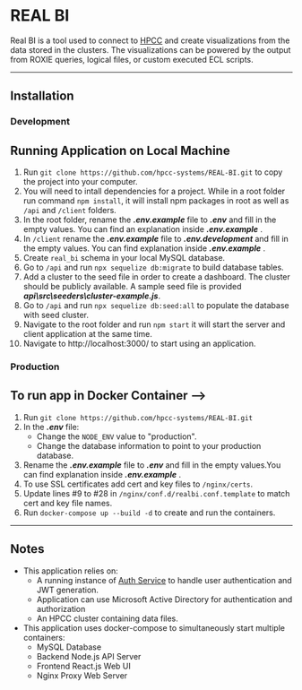 # REAL BI

Real BI is a tool used to connect to [HPCC](https://hpccsystems.com/) and create visualizations from the data stored in the clusters. The visualizations can be powered by the output from ROXIE queries, logical files, or custom executed ECL scripts.

---

## Installation

### Development

## Running Application on Local Machine

1. Run `git clone https://github.com/hpcc-systems/REAL-BI.git` to copy the project into your computer.
2. You will need to intall dependencies for a project. While in a root folder run command `npm install`, it will install npm packages in root as well as `/api` and `/client` folders.
3. In the root folder, rename the **_.env.example_** file to **_.env_** and fill in the empty values. You can find an explanation inside **_.env.example_** .
4. In `/client` rename the **_.env.example_** file to **_.env.development_** and fill in the empty values. You can find explanation inside **_.env.example_** .
5. Create `real_bi` schema in your local MySQL database.
6. Go to `/api` and run `npx sequelize db:migrate` to build database tables.
7. Add a cluster to the seed file in order to create a dashboard. The cluster should be publicly available. A sample seed file is provided **_api\src\seeders\cluster-example.js_**.
8. Go to `/api` and run `npx sequelize db:seed:all` to populate the database with seed cluster.
9. Navigate to the root folder and run `npm start` it will start the server and client application at the same time.
10. Navigate to http://localhost:3000/ to start using an application.

### Production

## To run app in Docker Container -->

1. Run `git clone https://github.com/hpcc-systems/REAL-BI.git`
2. In the **_.env_** file:
   - Change the `NODE_ENV` value to "production".
   - Change the database information to point to your production database.
3. Rename the **_.env.example_** file to **_.env_** and fill in the empty values.You can find explanation inside **_.env.example_** .
4. To use SSL certificates add cert and key files to `/nginx/certs`.
5. Update lines #9 to #28 in `/nginx/conf.d/realbi.conf.template` to match cert and key file names.
6. Run `docker-compose up --build -d` to create and run the containers.

---

## Notes

- This application relies on:
  - A running instance of [Auth Service](https://github.com/hpcc-systems/Auth-Service) to handle user authentication and JWT generation.
  - Application can use Microsoft Active Directory for authentication and authorization
  - An HPCC cluster containing data files.
- This application uses docker-compose to simultaneously start multiple containers:
  - MySQL Database
  - Backend Node.js API Server
  - Frontend React.js Web UI
  - Nginx Proxy Web Server
